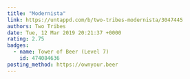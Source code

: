 ```yaml
---
title: "Modernista"
link: https://untappd.com/b/two-tribes-modernista/3047445
authors: Two Tribes
date: Tue, 12 Mar 2019 20:21:37 +0000
rating: 2.75
badges:
  - name: Tower of Beer (Level 7)
    id: 474084636
posting_method: https://ownyour.beer
---
```


